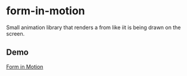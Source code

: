 # form-in-motion
Small animation library that renders a from like iit is being drawn on the screen.

## Demo
[Form in Motion](https://github.com/user-attachments/assets/d869fc5d-36ac-4919-a6d8-cfc980db0419)
